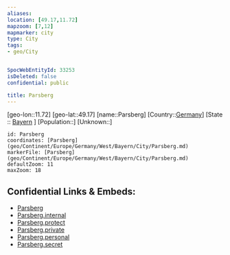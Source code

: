 ```yaml
---
aliases: 
location: [49.17,11.72]
mapzoom: [7,12] 
mapmarker: city 
type: City
tags:
- geo/City


SpocWebEntityId: 33253
isDeleted: false
confidential: public

title: Parsberg
---
```

[geo-lon::11.72]
[geo-lat::49.17]
[name::Parsberg]
[Country::[Germany](geo/Continent/Europe/Germany.md)]
[State :: [Bayern](geo/Continent/Europe/Germany/West/Bayern.md) ]
[Population::]
[Unknown::]


```leaflet
id: Parsberg
coordinates: [Parsberg](geo/Continent/Europe/Germany/West/Bayern/City/Parsberg.md)
markerFile: [Parsberg](geo/Continent/Europe/Germany/West/Bayern/City/Parsberg.md)
defaultZoom: 11 
maxZoom: 18
```


## Confidential Links & Embeds: 
- [Parsberg](../../../../../../../../_public/geo/Continent/Europe/Germany/West/Bayern/City/Parsberg.md) 
- [Parsberg.internal](../../../../../../../../_internal/geo/Continent/Europe/Germany/West/Bayern/City/Parsberg.internal.md) 
- [Parsberg.protect](../../../../../../../../_protect/geo/Continent/Europe/Germany/West/Bayern/City/Parsberg.protect.md) 
- [Parsberg.private](../../../../../../../../_private/geo/Continent/Europe/Germany/West/Bayern/City/Parsberg.private.md) 
- [Parsberg.personal](../../../../../../../../_personal/geo/Continent/Europe/Germany/West/Bayern/City/Parsberg.personal.md) 
- [Parsberg.secret](../../../../../../../../_secret/geo/Continent/Europe/Germany/West/Bayern/City/Parsberg.secret.md) 
